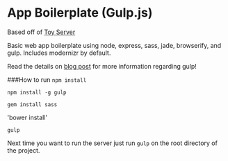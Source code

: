 App Boilerplate (Gulp.js)
==========

Based off of [Toy Server](https://github.com/deini/toy-server)

Basic web app boilerplate using node, express, sass, jade, browserify, and gulp. Includes modernizr by default.

Read the details on [blog post](http://deini.im/gulp-js-first-impressions/) for more information regarding gulp!

###How to run
`npm install`

`npm install -g gulp`

`gem install sass`

'bower install'

`gulp`


Next time you want to run the server just run `gulp` on the root directory of the project.